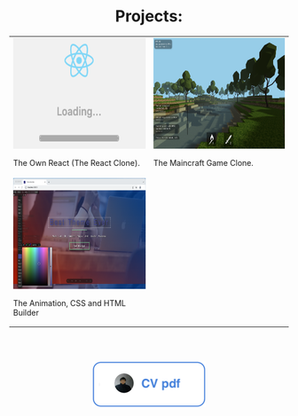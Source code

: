 <div id="header" align="center">
  <h1>Projects:</h1>

  <table>
    <tr>
      <td>
        <img src="./README_FILES/react.png" width="300px" height="200px" />
        <p>The Own React (The React Clone).</p>
      </td>
      <td>
        <img src="./README_FILES/mncrft.png" width="300px" height="200px" />
        <p>The Maincraft Game Clone.</p>
      </td>
    </tr>
    <tr>
      <td>
        <img src="./README_FILES/bldr_1.png" width="300px" height="200px" />
        <p>The Animation, CSS and HTML Builder</p>
      </td>
    </tr>
  </table>

  <!--<a href="https://github.com/addamsv/addamsv/tree/CV">
    <img src="./README_FILES/check_out_cv_btn.png" alt="CV"/>
  </a>-->
  
  <br><br>
  
  <a href="https://github.com/addamsv/addamsv/blob/CV/README_FILES/CV_2_Dec_23.pdf">
    <img src="./README_FILES/cv_pdf_btn.png" alt="CV"/>
  </a>
  
  <br><br>
  
  <img src="https://komarev.com/ghpvc/?username=addamsv&style=flat-square&color=blue" alt="" />
  
</div>

<!--
<h1>
    Hey there
    <img src="https://media.giphy.com/media/hvRJCLFzcasrR4ia7z/giphy.gif" width="30px"/>
</h1>

[![GitHub Streak](http://github-readme-streak-stats.herokuapp.com?user=addamsv)](https://git.io/streak-stats)

[![Top Langs](https://github-readme-stats.vercel.app/api/top-langs/?username=addamsv&layout=compact&theme=light)](https://github.com/anuraghazra/github-readme-stats)

- 🔭 I’m currently working on ...
- 🌱 I’m currently learning ...
- 👯 I’m looking to collaborate on ...
- 🤔 I’m looking for help with ...
- 💬 Ask me about ...
- 📫 How to reach me: ...
- 😄 Pronouns: ...
- ⚡ Fun fact: ...
-->
